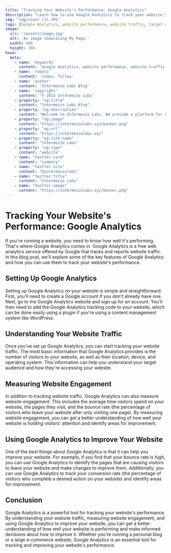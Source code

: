 ```yaml
---
title: "Tracking Your Website's Performance: Google Analytics"
description: "Learn how to use Google Analytics to track your website's traffic, user behavior, and conversion rates. Understand the key metrics, reports, and best practices for website analytics"
img: "img/cover (1).JPG"
tags: [Google Analytics, website performance, website traffic, target audience, website engagement, average time on site, bounce rate, conversion rate, website improvement, tracking, personal blog, e-commerce website, essential tool]
image:
  src: '/assets/image.jpg'
  alt: 'An image showcasing My Page.'
  width: 400
  height: 300
head:
  meta:
    - name: 'keywords'
      content: 'Google Analytics, website performance, website traffic, target audience, website engagement, average time on site, bounce rate, conversion rate, website improvement, tracking, personal blog, e-commerce website, essential tool'
    - name: 'robots'
      content: 'index, follow'
    - name: 'author'
      content: 'Intermezzo Labs Blog'
    - name: 'copyright'
      content: '© 2023 Intermezzo Labs'
    - property: "og:title"
      content: "Intermezzo Labs Blog"
    - property: "og:description"
      content: "Welcome to Intermezzo Labs, We provide a platform for users to create, manage and trade digital assets. These platforms can be used for a variety of purposes, such as gaming, collectibles, and e-commerce. Intermezzo Labs is for anyone who wants to leverage blockchain technology."
    - property: "og:image"
      content: "https://intermezzolabs.xyz/banner.png"
    - property: "og:url"
      content: "https://intermezzolabs.xyz"
    - property: "og:site_name"
      content: "Intermezzo Labs"
    - property: "og:type"
      content: "website"
    - name: "twitter:card"
      content: "summary"
    - name: "twitter:site"
      content: "@intermezzolabs"
    - name: "twitter:title"
      content: "Intermezzo Labs"
    - name: "twitter:image"
      content: "https://intermezzolabs.xyz/banner.png"
---
```


# Tracking Your Website's Performance: Google Analytics

If you're running a website, you need to know how well it's performing. That's where Google Analytics comes in. Google Analytics is a free web analytics service offered by Google that tracks and reports website traffic. In this blog post, we'll explore some of the key features of Google Analytics and how you can use them to track your website's performance.

## Setting Up Google Analytics

Setting up Google Analytics on your website is simple and straightforward. First, you'll need to create a Google account if you don't already have one. Next, go to the Google Analytics website and sign up for an account. You'll then need to add the Google Analytics tracking code to your website, which can be done easily using a plugin if you're using a content management system like WordPress.

## Understanding Your Website Traffic

Once you've set up Google Analytics, you can start tracking your website traffic. The most basic information that Google Analytics provides is the number of visitors to your website, as well as their location, device, and operating system. This information can help you understand your target audience and how they're accessing your website.

## Measuring Website Engagement

In addition to tracking website traffic, Google Analytics can also measure website engagement. This includes the average time visitors spend on your website, the pages they visit, and the bounce rate (the percentage of visitors who leave your website after only visiting one page). By measuring website engagement, you can get a better understanding of how well your website is holding visitors' attention and identify areas for improvement.

## Using Google Analytics to Improve Your Website

One of the best things about Google Analytics is that it can help you improve your website. For example, if you find that your bounce rate is high, you can use Google Analytics to identify the pages that are causing visitors to leave your website and make changes to improve them. Additionally, you can use Google Analytics to track your conversion rate (the percentage of visitors who complete a desired action on your website) and identify areas for improvement.

## Conclusion

Google Analytics is a powerful tool for tracking your website's performance. By understanding your website traffic, measuring website engagement, and using Google Analytics to improve your website, you can get a better understanding of how well your website is performing and make informed decisions about how to improve it. Whether you're running a personal blog or a large e-commerce website, Google Analytics is an essential tool for tracking and improving your website's performance.
